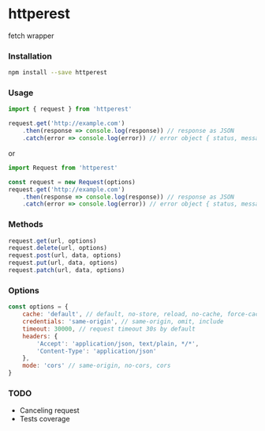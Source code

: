 # httperest
fetch wrapper

### Installation
```bash
npm install --save httperest
```

### Usage
```javascript
import { request } from 'httperest'

request.get('http://example.com')
	.then(response => console.log(response)) // response as JSON
	.catch(error => console.log(error)) // error object { status, message }

```

or

```javascript
import Request from 'httperest'

const request = new Request(options)
request.get('http://example.com')
    .then(response => console.log(response)) // response as JSON
    .catch(error => console.log(error)) // error object { status, message }

```

### Methods
```javascript
request.get(url, options)
request.delete(url, options)
request.post(url, data, options)
request.put(url, data, options)
request.patch(url, data, options)
```

### Options
```javascript
const options = {
    cache: 'default', // default, no-store, reload, no-cache, force-cache, only-if-cached
    credentials: 'same-origin', // same-origin, omit, include
    timeout: 30000, // request timeout 30s by default
    headers: {
        'Accept': 'application/json, text/plain, */*',
        'Content-Type': 'application/json'
    },
    mode: 'cors' // same-origin, no-cors, cors
}
```

### TODO
* Canceling request
* Tests coverage
